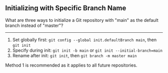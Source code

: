 ## Initializing with Specific Branch Name

What are three ways to initialize a Git repository with "main" as the default branch instead of "master"?

---

1. Set globally first: `git config --global init.defaultBranch main`, then `git init`
2. Specify during init: `git init -b main` or `git init --initial-branch=main`
3. Rename after init: `git init`, then `git branch -m master main`

Method 1 is recommended as it applies to all future repositories.

